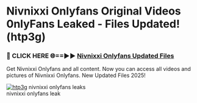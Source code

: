 # Nivnixxi Onlyfans Original Videos 0nlyFans Leaked - Files Updated! (htp3g)

<h3>🔴 CLICK HERE 🌐==►► <a href="https://tinyurl.com/2wckxsce" rel="nofollow">Nivnixxi Onlyfans Updated Files</a></h3>

Get Nivnixxi Onlyfans and all content. Now you can access all videos and pictures of Nivnixxi Onlyfans. New Updated Files 2025!

[![htp3g](https://i.imgur.com/AFduVYN.gif)](https://tinyurl.com/2wckxsce)
nivnixxi onlyfans leaks<br>
nivnixxi onlyfans leak